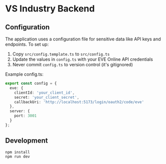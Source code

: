 # VS Industry Backend

## Configuration

The application uses a configuration file for sensitive data like API keys and endpoints. To set up:

1. Copy `src/config.template.ts` to `src/config.ts`
2. Update the values in `config.ts` with your EVE Online API credentials
3. Never commit `config.ts` to version control (it's gitignored)

Example config.ts:
```typescript
export const config = {
  eve: {
    clientId: 'your_client_id',
    secret: 'your_client_secret',
    callbackUri: 'http://localhost:5173/login/oauth2/code/eve'
  },
  server: {
    port: 3001
  }
};
```

## Development

```bash
npm install
npm run dev
``` 